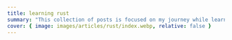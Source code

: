```yaml
---
title: learning rust
summary: "This collection of posts is focused on my journey while learning the Rust programming languange."
cover: { image: images/articles/rust/index.webp, relative: false }
---
```

